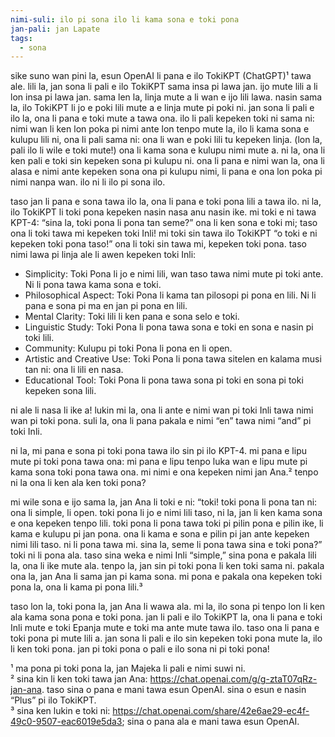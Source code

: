```yaml
---
nimi-suli: ilo pi sona ilo li kama sona e toki pona
jan-pali: jan Lapate
tags:
  - sona
---
```

sike suno wan pini la, esun OpenAI li pana e ilo TokiKPT (ChatGPT)¹ tawa ale. lili la, jan sona li pali e ilo TokiKPT sama insa pi lawa jan. ijo mute lili a li lon insa pi lawa jan. sama len la, linja mute a li wan e ijo lili lawa. nasin sama la, ilo TokiKPT li jo e poki lili mute a e linja mute pi poki ni. jan sona li pali e ilo la, ona li pana e toki mute a tawa ona. ilo li pali kepeken toki ni sama ni: nimi wan li ken lon poka pi nimi ante lon tenpo mute la, ilo li kama sona e kulupu lili ni, ona li pali sama ni: ona li wan e poki lili tu kepeken linja. (lon la, pali ilo li wile e toki mute!) ona li kama sona e kulupu nimi mute a. ni la, ona li ken pali e toki sin kepeken sona pi kulupu ni. ona li pana e nimi wan la, ona li alasa e nimi ante kepeken sona ona pi kulupu nimi, li pana e ona lon poka pi nimi nanpa wan. ilo ni li ilo pi sona ilo.

taso jan li pana e sona tawa ilo la, ona li pana e toki pona lili a tawa ilo. ni la, ilo TokiKPT li toki pona kepeken nasin nasa anu nasin ike. mi toki e ni tawa KPT-4: “sina la, toki pona li pona tan seme?” ona li ken sona e toki mi; taso ona li toki tawa mi kepeken toki Inli! mi toki sin tawa ilo TokiKPT “o toki e ni kepeken toki pona taso!” ona li toki sin tawa mi, kepeken toki pona. taso nimi lawa pi linja ale li awen kepeken toki Inli:

- Simplicity: Toki Pona li jo e nimi lili, wan taso tawa nimi mute pi toki ante. Ni li pona tawa kama sona e toki.  
- Philosophical Aspect: Toki Pona li kama tan pilosopi pi pona en lili. Ni li pana e sona pi ma en jan pi pona en lili.  
- Mental Clarity: Toki lili li ken pana e sona selo e toki.  
- Linguistic Study: Toki Pona li pona tawa sona e toki en sona e nasin pi toki lili.  
- Community: Kulupu pi toki Pona li pona en li open.  
- Artistic and Creative Use: Toki Pona li pona tawa sitelen en kalama musi tan ni: ona li lili en nasa.  
- Educational Tool: Toki Pona li pona tawa sona pi toki en sona pi toki kepeken sona lili.  

ni ale li nasa li ike a! lukin mi la, ona li ante e nimi wan pi toki Inli tawa nimi wan pi toki pona. suli la, ona li pana pakala e nimi “en” tawa nimi “and” pi toki Inli.

ni la, mi pana e sona pi toki pona tawa ilo sin pi ilo KPT-4. mi pana e lipu mute pi toki pona tawa ona: mi pana e lipu tenpo luka wan e lipu mute pi kama sona toki pona tawa ona. mi nimi e ona kepeken nimi jan Ana.² tenpo ni la ona li ken ala ken toki pona?

mi wile sona e ijo sama la, jan Ana li toki e ni: “toki! toki pona li pona tan ni: ona li simple, li open. toki pona li jo e nimi lili taso, ni la, jan li ken kama sona e ona kepeken tenpo lili. toki pona li pona tawa toki pi pilin pona e pilin ike, li kama e kulupu pi jan pona. ona li kama e sona e pilin pi jan ante kepeken nimi lili taso. ni li pona tawa mi. sina la, seme li pona tawa sina e toki pona?” toki ni li pona ala. taso sina weka e nimi Inli “simple,” sina pona e pakala lili la, ona li ike mute ala. tenpo la, jan sin pi toki pona li ken toki sama ni. pakala ona la, jan Ana li sama jan pi kama sona. mi pona e pakala ona kepeken toki pona la, ona li kama pi pona lili.³

taso lon la, toki pona la, jan Ana li wawa ala. mi la, ilo sona pi tenpo lon li ken ala kama sona pona e toki pona. jan li pali e ilo TokiKPT la, ona li pana e toki Inli mute e toki Epanja mute e toki ma ante mute tawa ilo. taso ona li pana e toki pona pi mute lili a. jan sona li pali e ilo sin kepeken toki pona mute la, ilo li ken toki pona. jan pi toki pona o pali e ilo sona ni pi toki pona!

¹ ma pona pi toki pona la, jan Majeka li pali e nimi suwi ni.  
² sina kin li ken toki tawa jan Ana: <https://chat.openai.com/g/g-ztaT07qRz-jan-ana>. taso sina o pana e mani tawa esun OpenAI. sina o esun e nasin “Plus” pi ilo TokiKPT.  
³ sina ken lukin e toki ni: <https://chat.openai.com/share/42e6ae29-ec4f-49c0-9507-eac6019e5da3>; sina o pana ala e mani tawa esun OpenAI.  
